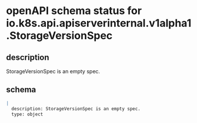 # openAPI schema status for io.k8s.api.apiserverinternal.v1alpha1.StorageVersionSpec

## description

StorageVersionSpec is an empty spec.

## schema

```yaml
|
  description: StorageVersionSpec is an empty spec.
  type: object

```
